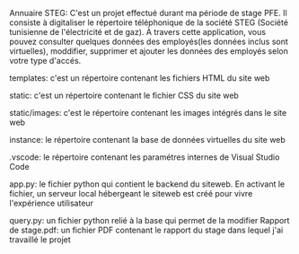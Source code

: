 Annuaire STEG:
﻿C'est un projet effectué durant ma période de stage PFE.
Il consiste à digitaliser le répertoire téléphonique de la société STEG (Société tunisienne de l'électricité et de gaz).
À travers cette application, vous pouvez consulter quelques données des employés(les données inclus sont virtuelles), moddifier, supprimer et ajouter les données des employés selon votre type d'accés.

templates: c'est un répertoire contenant les fichiers HTML du site web

static: c'est un répertoire contenant le fichier CSS du site web

static/images: c'est le répertoire contenant les images intégrés dans le site web

instance: le répertoire contenant la base de données virtuelles du site web

.vscode: le répertoire contenant les paramétres internes de Visual Studio Code

app.py: le fichier python qui contient le backend du siteweb. En activant le fichier, un serveur local hébergeant le siteweb est créé pour vivre l'expérience utilisateur

query.py: un fichier python relié à la base qui permet de la modifier
Rapport de stage.pdf: un fichier PDF contenant le rapport du stage dans lequel j'ai travaillé le projet
